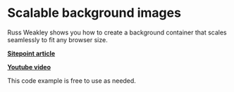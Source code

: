# Scalable background images

Russ Weakley shows you how to create a background container that scales seamlessly to fit any browser size.

**[Sitepoint article](http://www.sitepoint.com/video-scalable-backgrounds-css/)**

**[Youtube video](https://www.youtube.com/watch?v=TJIcpS34KwY)**

This code example is free to use as needed.

